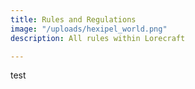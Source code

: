 ```yaml
---
title: Rules and Regulations
image: "/uploads/hexipel_world.png"
description: All rules within Lorecraft

---
```

test
